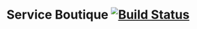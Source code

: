 # Service Boutique [![Build Status](https://travis-ci.org/XyLnEn/ServiceBoutique.svg?branch=master)](https://travis-ci.org/XyLnEn/ServiceBoutique)
